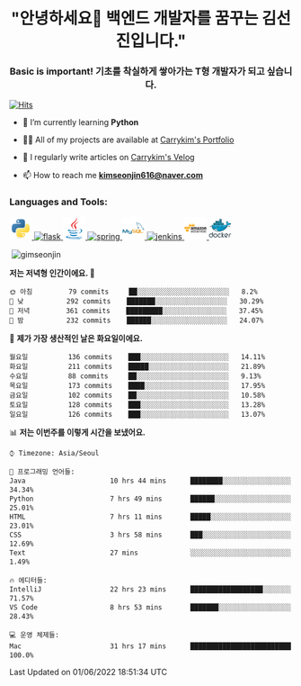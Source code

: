 <h1 align="center">"안녕하세요👋 백엔드 개발자를 꿈꾸는 김선진입니다."</h1>
<h3 align="center">Basic is important! 기초를 착실하게 쌓아가는 T형 개발자가 되고 싶습니다.</h3>

[![Hits](https://hits.seeyoufarm.com/api/count/incr/badge.svg?url=https%3A%2F%2Fgithub.com%2Fgimseonjin&count_bg=%2318BFE5&title_bg=%23555555&icon=ko-fi.svg&icon_color=%23E7E7E7&title=hits&edge_flat=false)](https://hits.seeyoufarm.com)

- 🌱 I’m currently learning **Python**

- 👨‍💻 All of my projects are available at [Carrykim's Portfolio](https://elderly-gruyere-ed2.notion.site/0-a2fe0ade7c354a749153cd7544fbd685)

- 📝 I regularly write articles on [Carrykim's Velog](https://velog.io/@carrykim)

- 📫 How to reach me **kimseonjin616@naver.com**

<p align="left">
</p>

<h3 align="left">Languages and Tools:</h3>
<p align="left"> <a href="https://www.python.org" target="_blank" rel="noreferrer"> <img src="https://raw.githubusercontent.com/devicons/devicon/master/icons/python/python-original.svg" alt="python" width="40" height="40"/> </a> <a href="https://flask.palletsprojects.com/" target="_blank" rel="noreferrer"> <img src="https://www.vectorlogo.zone/logos/pocoo_flask/pocoo_flask-icon.svg" alt="flask" width="40" height="40"/> </a> <a href="https://www.java.com" target="_blank" rel="noreferrer"> <img src="https://raw.githubusercontent.com/devicons/devicon/master/icons/java/java-original.svg" alt="java" width="40" height="40"/> </a>  <a href="https://spring.io/" target="_blank" rel="noreferrer"> <img src="https://www.vectorlogo.zone/logos/springio/springio-icon.svg" alt="spring" width="40" height="40"/> </a> <a href="https://www.mysql.com/" target="_blank" rel="noreferrer"> <img src="https://raw.githubusercontent.com/devicons/devicon/master/icons/mysql/mysql-original-wordmark.svg" alt="mysql" width="40" height="40"/> </a> <a href="https://www.jenkins.io" target="_blank" rel="noreferrer"> <img src="https://www.vectorlogo.zone/logos/jenkins/jenkins-icon.svg" alt="jenkins" width="40" height="40"/> </a>  <a href="https://aws.amazon.com" target="_blank" rel="noreferrer"> <img src="https://raw.githubusercontent.com/devicons/devicon/master/icons/amazonwebservices/amazonwebservices-original-wordmark.svg" alt="aws" width="40" height="40"/> </a> <a href="https://www.docker.com/" target="_blank" rel="noreferrer"> <img src="https://raw.githubusercontent.com/devicons/devicon/master/icons/docker/docker-original-wordmark.svg" alt="docker" width="40" height="40"/> </a>   </p>


<p>&nbsp;<img align="center" src="https://github-readme-stats.vercel.app/api?username=gimseonjin&show_icons=true&locale=en" alt="gimseonjin" /></p>



<!--START_SECTION:waka-->
**저는 저녁형 인간이에요. 🦉** 

```text
🌞 아침         79 commits     ██░░░░░░░░░░░░░░░░░░░░░░░   8.2% 
🌆 낮　         292 commits    ███████░░░░░░░░░░░░░░░░░░   30.29% 
🌃 저녁         361 commits    █████████░░░░░░░░░░░░░░░░   37.45% 
🌙 밤　         232 commits    ██████░░░░░░░░░░░░░░░░░░░   24.07%

```
📅 **제가 가장 생산적인 날은 화요일이에요.** 

```text
월요일          136 commits    ███░░░░░░░░░░░░░░░░░░░░░░   14.11% 
화요일          211 commits    █████░░░░░░░░░░░░░░░░░░░░   21.89% 
수요일          88 commits     ██░░░░░░░░░░░░░░░░░░░░░░░   9.13% 
목요일          173 commits    ████░░░░░░░░░░░░░░░░░░░░░   17.95% 
금요일          102 commits    ██░░░░░░░░░░░░░░░░░░░░░░░   10.58% 
토요일          128 commits    ███░░░░░░░░░░░░░░░░░░░░░░   13.28% 
일요일          126 commits    ███░░░░░░░░░░░░░░░░░░░░░░   13.07%

```


📊 **저는 이번주를 이렇게 시간을 보냈어요.** 

```text
⌚︎ Timezone: Asia/Seoul

💬 프로그래밍 언어들: 
Java                     10 hrs 44 mins      ████████░░░░░░░░░░░░░░░░░   34.34% 
Python                   7 hrs 49 mins       ██████░░░░░░░░░░░░░░░░░░░   25.01% 
HTML                     7 hrs 11 mins       █████░░░░░░░░░░░░░░░░░░░░   23.01% 
CSS                      3 hrs 58 mins       ███░░░░░░░░░░░░░░░░░░░░░░   12.69% 
Text                     27 mins             ░░░░░░░░░░░░░░░░░░░░░░░░░   1.49%

🔥 에디터들: 
IntelliJ                 22 hrs 23 mins      ██████████████████░░░░░░░   71.57% 
VS Code                  8 hrs 53 mins       ███████░░░░░░░░░░░░░░░░░░   28.43%

💻 운영 체제들: 
Mac                      31 hrs 17 mins      █████████████████████████   100.0%

```


 Last Updated on 01/06/2022 18:51:34 UTC
<!--END_SECTION:waka-->
